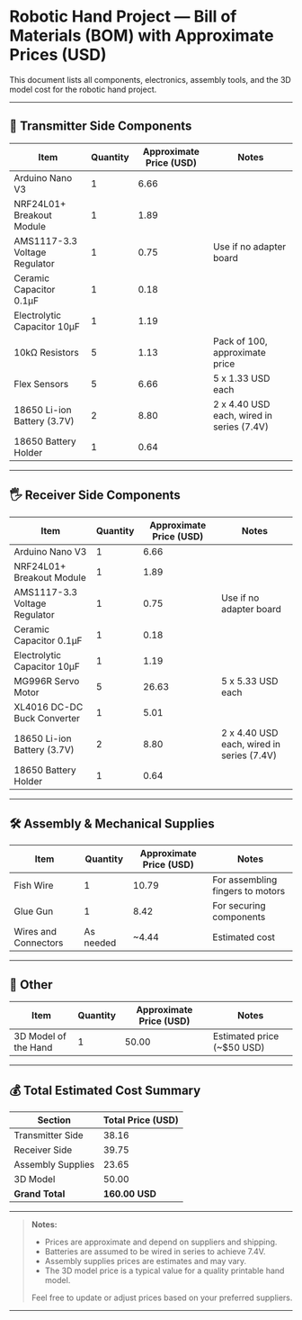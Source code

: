 # Robotic Hand Project — Bill of Materials (BOM) with Approximate Prices (USD)

This document lists all components, electronics, assembly tools, and the 3D model cost for the robotic hand project.

---

## 🧰 Transmitter Side Components

| Item                             | Quantity | Approximate Price (USD) | Notes                          |
|---------------------------------|----------|------------------------|--------------------------------|
| Arduino Nano V3                 | 1        | 6.66                   |                                |
| NRF24L01+ Breakout Module       | 1        | 1.89                   |                                |
| AMS1117-3.3 Voltage Regulator   | 1        | 0.75                   | Use if no adapter board         |
| Ceramic Capacitor 0.1µF          | 1        | 0.18                   |                                |
| Electrolytic Capacitor 10µF      | 1        | 1.19                   |                                |
| 10kΩ Resistors                  | 5        | 1.13                   | Pack of 100, approximate price |
| Flex Sensors                   | 5        | 6.66                   | 5 x 1.33 USD each               |
| 18650 Li-ion Battery (3.7V)     | 2        | 8.80                   | 2 x 4.40 USD each, wired in series (7.4V) |
| 18650 Battery Holder           | 1        | 0.64                   |                                |

---

## 🖐️ Receiver Side Components

| Item                             | Quantity | Approximate Price (USD) | Notes                          |
|---------------------------------|----------|------------------------|--------------------------------|
| Arduino Nano V3                 | 1        | 6.66                   |                                |
| NRF24L01+ Breakout Module       | 1        | 1.89                   |                                |
| AMS1117-3.3 Voltage Regulator   | 1        | 0.75                   | Use if no adapter board         |
| Ceramic Capacitor 0.1µF          | 1        | 0.18                   |                                |
| Electrolytic Capacitor 10µF      | 1        | 1.19                   |                                |
| MG996R Servo Motor              | 5        | 26.63                  | 5 x 5.33 USD each               |
| XL4016 DC-DC Buck Converter     | 1        | 5.01                   |                                |
| 18650 Li-ion Battery (3.7V)     | 2        | 8.80                   | 2 x 4.40 USD each, wired in series (7.4V) |
| 18650 Battery Holder           | 1        | 0.64                   |                                |

---

## 🛠️ Assembly & Mechanical Supplies

| Item                         | Quantity | Approximate Price (USD) | Notes                          |
|------------------------------|----------|------------------------|--------------------------------|
| Fish Wire                   | 1        | 10.79                  | For assembling fingers to motors |
| Glue Gun                    | 1        | 8.42                   | For securing components         |
| Wires and Connectors        | As needed| ~4.44                  | Estimated cost                  |

---

## 🎨 Other

| Item                         | Quantity | Approximate Price (USD) | Notes                          |
|------------------------------|----------|------------------------|--------------------------------|
| 3D Model of the Hand         | 1        | 50.00                  | Estimated price (~$50 USD)      |

---

## 💰 Total Estimated Cost Summary

| Section              | Total Price (USD) |
|----------------------|-------------------|
| Transmitter Side     | 38.16             |
| Receiver Side        | 39.75             |
| Assembly Supplies    | 23.65             |
| 3D Model             | 50.00             |
| **Grand Total**      | **160.00 USD**     |

---

> **Notes:**
> - Prices are approximate and depend on suppliers and shipping.
> - Batteries are assumed to be wired in series to achieve 7.4V.
> - Assembly supplies prices are estimates and may vary.
> - The 3D model price is a typical value for a quality printable hand model.
>
> Feel free to update or adjust prices based on your preferred suppliers.

---
